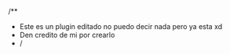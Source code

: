 /**
 * Este es un plugin editado no puedo decir nada pero ya esta xd
 * Den credito de mi por crearlo
 * /
